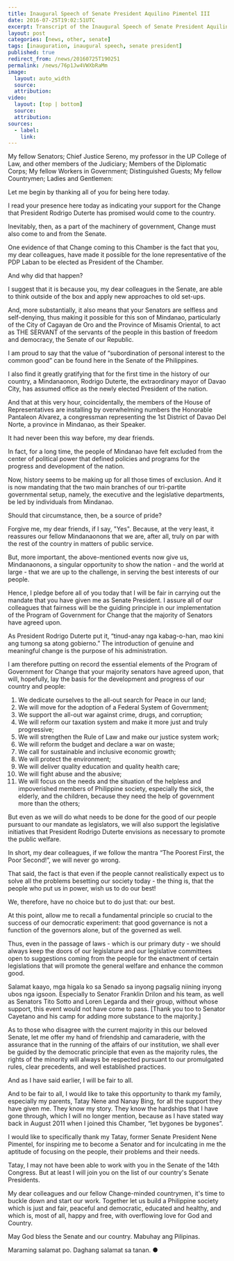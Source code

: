 ```yaml
---
title: Inaugural Speech of Senate President Aquilino Pimentel III
date: 2016-07-25T19:02:51UTC
excerpt: Transcript of the Inaugural Speech of Senate President Aquilino Pimentel III held on 25 July 2016.
layout: post
categories: [news, other, senate]
tags: [inauguration, inaugural speech, senate president]
published: true
redirect_from: /news/20160725T190251
permalink: /news/76p1Jw4VWXbRaMm
image:
  layout: auto_width
  source: 
  attribution: 
video:
  layout: [top | bottom]
  source: 
  attribution: 
sources:
  - label:
    link:
---
```


My fellow Senators; Chief Justice Sereno, my professor in the UP College of Law, and other members of the Judiciary; Members of the Diplomatic Corps; My fellow Workers in Government; Distinguished Guests; My fellow Countrymen; Ladies and Gentlemen:

Let me begin by thanking all of you for being here today.

I read your presence here today as indicating your support for the Change that President Rodrigo Duterte has promised would come to the country.

Inevitably, then, as a part of the machinery of government, Change must also come to and from the Senate.

One evidence of that Change coming to this Chamber is the fact that you, my dear colleagues, have made it possible for the lone representative of the PDP Laban to be elected as President of the Chamber.

And why did that happen?

I suggest that it is because you, my dear colleagues in the Senate, are able to think outside of the box and apply new approaches to old set-ups.

And, more substantially, it also means that your Senators are selfless and self-denying, thus making it possible for this son of Mindanao, particularly of the City of Cagayan de Oro and the Province of Misamis Oriental, to act as THE SERVANT of the servants of the people in this bastion of freedom and democracy, the Senate of our Republic.

I am proud to say that the value of “subordination of personal interest to the common good” can be found here in the Senate of the Philippines.

I also find it greatly gratifying that for the first time in the history of our country, a Mindanaonon, Rodrigo Duterte, the extraordinary mayor of Davao City, has assumed office as the newly elected President of the nation.

And that at this very hour, coincidentally, the members of the House of Representatives are installing by overwhelming numbers the Honorable Pantaleon Alvarez, a congressman representing the 1st District of Davao Del Norte, a province in Mindanao, as their Speaker.

It had never been this way before, my dear friends.

In fact, for a long time, the people of Mindanao have felt excluded from the center of political power that defined policies and programs for the progress and development of the nation.

Now, history seems to be making up for all those times of exclusion. And it is now mandating that the two main branches of our tri-partite governmental setup, namely, the executive and the legislative departments, be led by individuals from Mindanao.

Should that circumstance, then, be a source of pride?

Forgive me, my dear friends, if I say, "Yes". Because, at the very least, it reassures our fellow Mindanaonons that we are, after all, truly on par with the rest of the country in matters of public service.

But, more important, the above-mentioned events now give us, Mindanaonons, a singular opportunity to show the nation - and the world at large - that we are up to the challenge, in serving the best interests of our people.

Hence, I pledge before all of you today that I will be fair in carrying out the mandate that you have given me as Senate President. I assure all of our colleagues that fairness will be the guiding principle in our implementation of the Program of Government for Change that the majority of Senators have agreed upon.

As President Rodrigo Duterte put it, “tinud-anay nga kabag-o-han, mao kini ang tumong sa atong gobierno.” The introduction of genuine and meaningful change is the purpose of his administration.

I am therefore putting on record the essential elements of the Program of Government for Change that your majority senators have agreed upon, that will, hopefully, lay the basis for the development and progress of our country and people:

1. We dedicate ourselves to the all-out search for Peace in our land;
2. We will move for the adoption of a Federal System of Government;
3. We support the all-out war against crime, drugs, and corruption;
4. We will reform our taxation system and make it more just and truly progressive;
5. We will strengthen the Rule of Law and make our justice system work;
6. We will reform the budget and declare a war on waste;
7. We call for sustainable and inclusive economic growth;
8. We will protect the environment;
9. We will deliver quality education and quality health care;
10. We will fight abuse and the abusive;
11. We will focus on the needs and the situation of the helpless and impoverished members of Philippine society, especially the sick, the elderly, and the children, because they need the help of government more than the others;

But even as we will do what needs to be done for the good of our people pursuant to our mandate as legislators, we will also support the legislative initiatives that President Rodrigo Duterte envisions as necessary to promote the public welfare.

In short, my dear colleagues, if we follow the mantra “The Poorest First, the Poor Second!”, we will never go wrong.

That said, the fact is that even if the people cannot realistically expect us to solve all the problems besetting our society today - the thing is, that the people who put us in power, wish us to do our best!

We, therefore, have no choice but to do just that: our best.

At this point, allow me to recall a fundamental principle so crucial to the success of our democratic experiment: that good governance is not a function of the governors alone, but of the governed as well.

Thus, even in the passage of laws - which is our primary duty - we should always keep the doors of our legislature and our legislative committees open to suggestions coming from the people for the enactment of certain legislations that will promote the general welfare and enhance the common good.

Salamat kaayo, mga higala ko sa Senado sa inyong pagsalig niining inyong ubos nga igsoon. Especially to Senator Franklin Drilon and his team, as well as Senators Tito Sotto and Loren Legarda and their group, without whose support, this event would not have come to pass. [Thank you too to Senator Cayetano and his camp for adding more substance to the majority.]

As to those who disagree with the current majority in this our beloved Senate, let me offer my hand of friendship and camaraderie, with the assurance that in the running of the affairs of our institution, we shall ever be guided by the democratic principle that even as the majority rules, the rights of the minority will always be respected pursuant to our promulgated rules, clear precedents, and well established practices.

And as I have said earlier, I will be fair to all. 

And to be fair to all, I would like to take this opportunity to thank my family, especially my parents, Tatay Nene and Nanay Bing, for all the support they have given me. They know my story. They know the hardships that I have gone through, which I will no longer mention, because as I have stated way back in August 2011 when I joined this Chamber, “let bygones be bygones”.

I would like to specifically thank my Tatay, former Senate President Nene Pimentel, for inspiring me to become a Senator and for inculcating in me the aptitude of focusing on the people, their problems and their needs. 

Tatay, I may not have been able to work with you in the Senate of the 14th Congress. But at least I will join you on the list of our country's Senate Presidents. 

My dear colleagues and our fellow Change-minded countrymen, it's time to buckle down and start our work. Together let us build a Philippine society which is just and fair, peaceful and democratic, educated and healthy, and which is, most of all, happy and free, with overflowing love for God and Country.

May God bless the Senate and our country. Mabuhay ang Pilipinas.

Maraming salamat po. Daghang salamat sa tanan.
&#x25cf;


